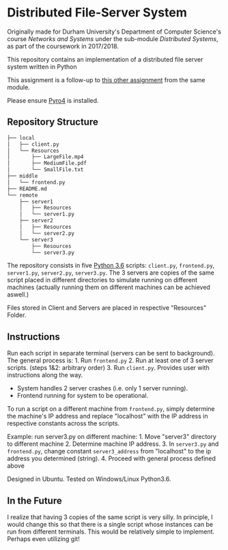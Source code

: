 # Distributed File-Server System

Originally made for Durham University's Department of Computer Science's course _Networks and Systems_ under the sub-module _Distributed Systems_, as part of the coursework in 2017/2018.

This repository contains an implementation of a distributed file server system written in Python

This assignment is a follow-up to [this other assignment](https://github.com/thesofakillers/ClientServer-FTP) from the same module.

Please ensure [Pyro4](https://pythonhosted.org/Pyro4/) is installed.

## Repository Structure

```bash
├── local
│   ├── client.py
│   └── Resources
│       ├── LargeFile.mp4
│       ├── MediumFile.pdf
│       └── SmallFile.txt
├── middle
│   └── frontend.py
├── README.md
└── remote
    ├── server1
    │   ├── Resources
    │   └── server1.py
    ├── server2
    │   ├── Resources
    │   └── server2.py
    └── server3
        ├── Resources
        └── server3.py
```

The repository consists in five [Python 3.6](https://www.python.org/downloads/release/python-360/) scripts: `client.py`, `frontend.py`, `server1.py`, `server2.py`, `server3.py`. The 3 servers are copies of the same script placed in different directories to simulate running on different machines (actually running them on different machines can be achieved aswell.)

Files stored in Client and Servers are placed in respective "Resources" Folder.

## Instructions

Run each script in separate terminal (servers can be sent to background).
The general process is:
	1. Run `frontend.py`
	2. Run at least one of 3 server scripts. (steps 1&2: arbitrary order)
	3. Run `client.py`. Provides user with instructions along the way.

-   System handles 2 server crashes (i.e. only 1 server running).
-   Frontend running for system to be operational.

To run a script on a different machine from `frontend.py`, simply determine the machine's IP address and replace "localhost" with the IP address in respective constants across the scripts.

Example: run server3.py on different machine:
	1. Move "server3" directory to different machine
	2. Determine machine IP address.
	3. In `server3.py` and `frontend.py`, change constant `server3_address` from "localhost" to the ip address you determined (string).
	4. Proceed with general process defined above

Designed in Ubuntu. Tested on Windows/Linux Python3.6.

## In the Future
I realize that having 3 copies of the same script is very silly. In principle, I would change this so that there is a single script whose instances can be run from different terminals. This would be relatively simple to implement. Perhaps even utilizing git!
